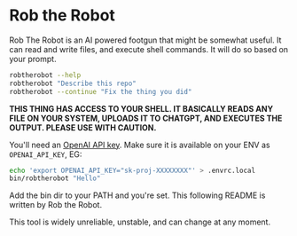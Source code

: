 # Rob the Robot

Rob The Robot is an AI powered footgun that might be somewhat useful. It can read and write files, and execute shell commands. It will do so based on your prompt.

```sh
robtherobot --help
robtherobot "Describe this repo"
robtherobot --continue "Fix the thing you did"
```

**THIS THING HAS ACCESS TO YOUR SHELL. IT BASICALLY READS ANY FILE ON YOUR SYSTEM, UPLOADS IT TO CHATGPT, AND EXECUTES THE OUTPUT. PLEASE USE WITH CAUTION.**

You'll need an [OpenAI API key](https://platform.openai.com/settings/organization/api-keys). Make sure it is available on your ENV as `OPENAI_API_KEY`, EG:

```sh
echo 'export OPENAI_API_KEY="sk-proj-XXXXXXXX"' > .envrc.local
bin/robtherobot "Hello"
```

Add the bin dir to your PATH and you're set. This following README is written by Rob the Robot.

This tool is widely unreliable, unstable, and can change at any moment.

